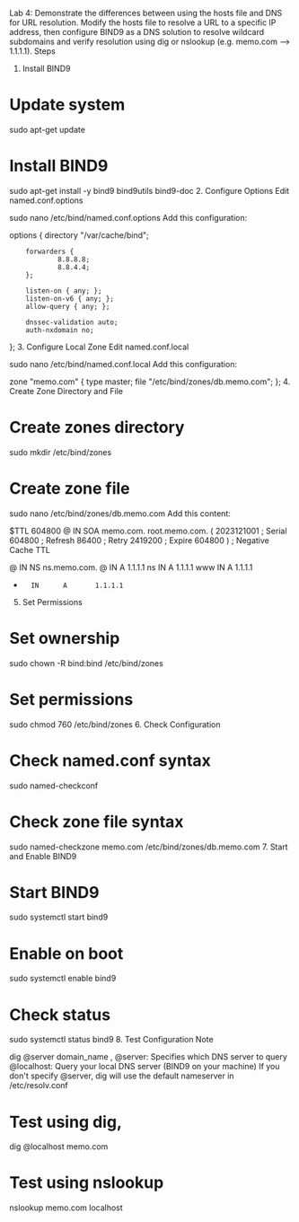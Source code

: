 Lab 4: Demonstrate the differences between using the hosts file and DNS for URL resolution. Modify the hosts file to resolve a URL to a specific IP address, then configure BIND9 as a DNS solution to resolve wildcard subdomains and verify resolution using dig or nslookup (e.g. memo.com --> 1.1.1.1).
Steps
1. Install BIND9
# Update system
sudo apt-get update

# Install BIND9
sudo apt-get install -y bind9 bind9utils bind9-doc
2. Configure Options
Edit named.conf.options

sudo nano /etc/bind/named.conf.options
Add this configuration:

options {
        directory "/var/cache/bind";

        forwarders {
                8.8.8.8;
                8.8.4.4;
        };

        listen-on { any; };
        listen-on-v6 { any; };
        allow-query { any; };

        dnssec-validation auto;
        auth-nxdomain no;
};
3. Configure Local Zone
Edit named.conf.local

sudo nano /etc/bind/named.conf.local
Add this configuration:

zone "memo.com" {
        type master;
        file "/etc/bind/zones/db.memo.com";
};
4. Create Zone Directory and File
# Create zones directory
sudo mkdir /etc/bind/zones

# Create zone file
sudo nano /etc/bind/zones/db.memo.com
Add this content:

$TTL    604800
@       IN      SOA     memo.com. root.memo.com. (
                     2023121001         ; Serial
                         604800         ; Refresh
                          86400         ; Retry
                        2419200         ; Expire
                         604800 )       ; Negative Cache TTL

@       IN      NS      ns.memo.com.
@       IN      A       1.1.1.1
ns      IN      A       1.1.1.1
www     IN      A       1.1.1.1
*       IN      A       1.1.1.1
5. Set Permissions
# Set ownership
sudo chown -R bind:bind /etc/bind/zones

# Set permissions
sudo chmod 760 /etc/bind/zones
6. Check Configuration
# Check named.conf syntax
sudo named-checkconf

# Check zone file syntax
sudo named-checkzone memo.com /etc/bind/zones/db.memo.com
7. Start and Enable BIND9
# Start BIND9
sudo systemctl start bind9

# Enable on boot
sudo systemctl enable bind9

# Check status
sudo systemctl status bind9
8. Test Configuration
Note

dig @server domain_name , @server: Specifies which DNS server to query
@localhost: Query your local DNS server (BIND9 on your machine)
If you don't specify @server, dig will use the default nameserver in /etc/resolv.conf

# Test using dig, 
dig @localhost memo.com

# Test using nslookup
nslookup memo.com localhost
